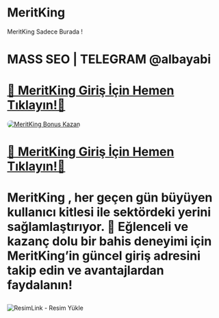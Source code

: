 # MeritKing
MeritKing Sadece Burada !

# MASS SEO | TELEGRAM @albayabi

# <a href="https://heylink.me/denemeal" title="MeritKing Giriş Adresi">🔗 MeritKing Giriş İçin Hemen Tıklayın!🔗</a>

<a href="https://heylink.me/denemeal" title="MeritKing Bonus Fırsatları">
    <img src="https://i.ibb.co/5K7Ks6w/zzzz3.gif" alt="MeritKing Bonus Kazan" style="max-width:100%; height:auto; border-radius:8px;">
</a>
<div class="description">

# <a href="https://heylink.me/denemeal" title="MeritKing Giriş Adresi">🔗 MeritKing Giriş İçin Hemen Tıklayın!🔗</a>
 
# <p>MeritKing , her geçen gün büyüyen kullanıcı kitlesi ile sektördeki yerini sağlamlaştırıyor. 🌟 Eğlenceli ve kazanç dolu bir bahis deneyimi için MeritKing’in güncel giriş adresini takip edin ve avantajlardan faydalanın!</p>

<img src="https://r.resimlink.com/PIT4zuZtVJw.jpg" title="ResimLink - Resim Yükle" alt="ResimLink - Resim Yükle"></a>
